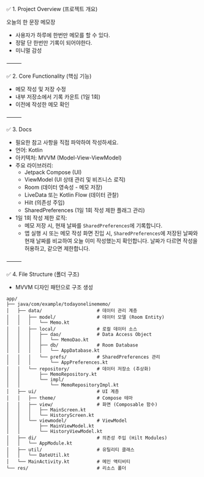 ✅ 1. Project Overview (프로젝트 개요)

오늘의 한 문장 메모장

- 사용자가 하루에 한번만 메모를 할 수 있다.
- 정말 단 한번만 기록이 되어야한다.
- 미니멀 감성

⸻

✅ 2. Core Functionality (핵심 기능)

- 메모 작성 및 저장 수정
- 내부 저장소에서 기록 카운트 (1일 1회)
- 이전에 작성한 메모 확인

⸻

✅ 3. Docs

- 필요한 참고 사항을 직접 파악하여 작성하세요.
- 언어: Kotlin
- 아키텍처: MVVM (Model-View-ViewModel)
- 주요 라이브러리:
  - Jetpack Compose (UI)
  - ViewModel (UI 상태 관리 및 비즈니스 로직)
  - Room (데이터 영속성 - 메모 저장)
  - LiveData 또는 Kotlin Flow (데이터 관찰)
  - Hilt (의존성 주입)
  - SharedPreferences (1일 1회 작성 제한 플래그 관리)
- 1일 1회 작성 제한 로직:
  - 메모 저장 시, 현재 날짜를 `SharedPreferences`에 기록합니다.
  - 앱 실행 시 또는 메모 작성 화면 진입 시, `SharedPreferences`에 저장된 날짜와 현재 날짜를 비교하여 오늘 이미 작성했는지 확인합니다. 날짜가 다르면 작성을 허용하고, 같으면 제한합니다.

⸻

✅ 4. File Structure (폴더 구조)

- MVVM 디자인 패턴으로 구조 생성

```
app/
├── java/com/example/todayonelinememo/
│   ├── data/                    # 데이터 관리 계층
│   │   ├── model/               # 데이터 모델 (Room Entity)
│   │   │   └── Memo.kt
│   │   ├── local/               # 로컬 데이터 소스
│   │   │   ├── dao/             # Data Access Object
│   │   │   │   └── MemoDao.kt
│   │   │   ├── db/              # Room Database
│   │   │   │   └── AppDatabase.kt
│   │   │   └── prefs/           # SharedPreferences 관리
│   │   │       └── AppPreferences.kt
│   │   └── repository/          # 데이터 저장소 (추상화)
│   │       ├── MemoRepository.kt
│   │       └── impl/
│   │           └── MemoRepositoryImpl.kt
│   ├── ui/                      # UI 계층
│   │   ├── theme/               # Compose 테마
│   │   ├── view/                # 화면 (Composable 함수)
│   │   │   ├── MainScreen.kt
│   │   │   └── HistoryScreen.kt
│   │   └── viewmodel/           # ViewModel
│   │       ├── MainViewModel.kt
│   │       └── HistoryViewModel.kt
│   ├── di/                      # 의존성 주입 (Hilt Modules)
│   │   └── AppModule.kt
│   ├── util/                    # 유틸리티 클래스
│   │   └── DateUtil.kt
│   └── MainActivity.kt          # 메인 액티비티
└── res/                         # 리소스 폴더
```
